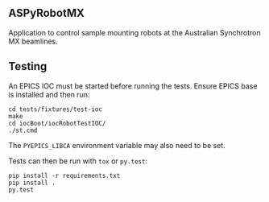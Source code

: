 ## ASPyRobotMX

Application to control sample mounting robots at the Australian Synchrotron MX
beamlines.

## Testing

An EPICS IOC must be started before running the tests. Ensure EPICS base is
installed and then run:

```
cd tests/fixtures/test-ioc
make
cd iocBoot/iocRobotTestIOC/
./st.cmd
```

The `PYEPICS_LIBCA` environment variable may also need to be set.

Tests can then be run with `tox` or `py.test`:

```
pip install -r requirements.txt
pip install .
py.test
```
